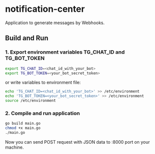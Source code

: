# notification-center
Application to generate messages by Webhooks.

## Build and Run

### 1. Export environment variables TG_CHAT_ID and TG_BOT_TOKEN
```bash
export TG_CHAT_ID=<chat_id_with_your_bot>
export TG_BOT_TOKEN=<your_bot_secret_token>
```

or write variables to environment file:
```bash
echo 'TG_CHAT_ID=<chat_id_with_your_bot>' >> /etc/environment
echo 'TG_BOT_TOKEN=<your_bot_secret_token>' >> /etc/environment
source /etc/environment
```

### 2. Compile and run application
```bash
go build main.go
chmod +x main.go
./main.go
```

Now you can send POST request with JSON data to :8000 port on your machine.
